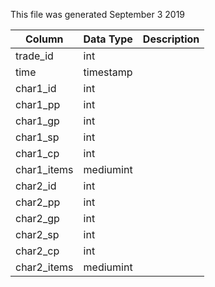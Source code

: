 This file was generated September 3 2019

| Column      | Data Type | Description |
| ----------- | --------- | ----------- |
| trade_id    | int       |             |
| time        | timestamp |             |
| char1_id    | int       |             |
| char1_pp    | int       |             |
| char1_gp    | int       |             |
| char1_sp    | int       |             |
| char1_cp    | int       |             |
| char1_items | mediumint |             |
| char2_id    | int       |             |
| char2_pp    | int       |             |
| char2_gp    | int       |             |
| char2_sp    | int       |             |
| char2_cp    | int       |             |
| char2_items | mediumint |             |